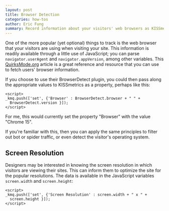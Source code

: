 ```yaml
---
layout: post
title: Browser Detection
categories: how-tos
author: Eric Fung
summary: Record information about your visitors' web browsers as KISSmetrics properties.
---
```

One of the more popular (yet optional) things to track is the web browser that your visitors are using when visiting your site. This information is readily available through a little use of JavaScript; you can parse `navigator.userAgent` and `navigator.appVersion`, among other variables. This [QuirksMode.org][1] article is a great reference and resource that you can use to fetch users' browser information.

If you choose to use their BrowserDetect plugin, you could then pass along the appropriate values to KISSmetrics as a property, perhaps like this:

    <script>
    _kmq.push(['set', {'Browser' : BrowserDetect.browser + " " +
      BrowserDetect.version }]);
    </script>

For me, this would currently set the property "Browser" with the value "Chrome 15".

If you're familiar with this, then you can apply the same principles to filter out bot or spider traffic, or even detect the visitor's operating system.

## Screen Resolution

Designers may be interested in knowing the screen resolution in which visitors are viewing their sites. This can inform them to optimize the site for the popular resolutions. The data is available in the JavaScript variables `screen.width` and `screen.height`:

    <script>
    _kmq.push(['set', {'Screen Resolution' : screen.width + " x " +
      screen.height }]);
    </script>

[1]: http://www.quirksmode.org/js/detect.html